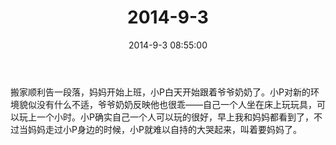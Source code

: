 ﻿---
title: 2014-9-3
date: 2014-9-3 08:55:00
tags:
categories: 爸爸
---
搬家顺利告一段落，妈妈开始上班，小P白天开始跟着爷爷奶奶了。小P对新的环境貌似没有什么不适，爷爷奶奶反映他也很乖——自己一个人坐在床上玩玩具，可以玩上一个小时。小P确实自己一个人可以玩的很好，早上我和妈妈都看到了，不过当妈妈走过小P身边的时候，小P就难以自持的大哭起来，叫着要妈妈了。